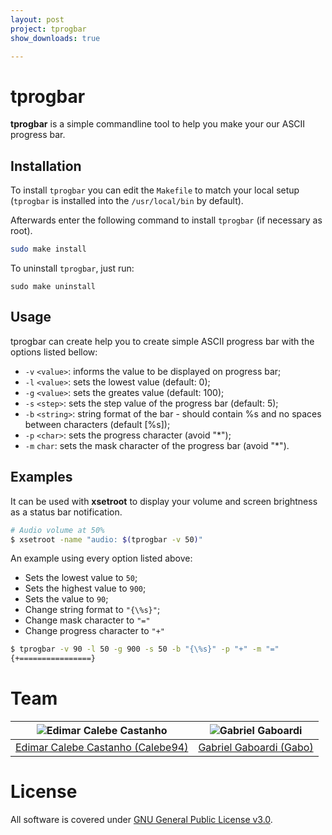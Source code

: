 ```yaml
---
layout: post
project: tprogbar
show_downloads: true

---
```

# tprogbar

**tprogbar** is a simple commandline tool to help you make your our ASCII progress bar.

## Installation

To install `tprogbar` you can edit the `Makefile` to match your local setup (`tprogbar` is installed into the `/usr/local/bin` by default).

Afterwards enter the following command to install `tprogbar` (if necessary as root).

```bash
sudo make install
```

To uninstall `tprogbar`, just run:

```
sudo make uninstall
```

## Usage

tprogbar can create help you to create simple ASCII progress bar with the options listed bellow:

* `-v` `<value>`: informs the value to be displayed on progress bar;
* `-l` `<value>`: sets the lowest value (default: 0);
* `-g` `<value>`: sets the greates value (default: 100);
* `-s` `<step>`: sets the step value of the progress bar (default: 5);
* `-b` `<string>`: string format of the bar - should contain %s and no spaces between characters (default [%s]);
* `-p` `<char>`: sets the progress character (avoid "\*");
* `-m` `char`: sets the mask character of the progress bar (avoid "\*").

## Examples

It can be used with **xsetroot** to display your volume and screen brightness as a status bar notification.

```bash
# Audio volume at 50%
$ xsetroot -name "audio: $(tprogbar -v 50)"
```

An example using every option listed above:

* Sets the lowest value to `50`;
* Sets the highest value to `900`;
* Sets the value to `90`;
* Change string format to `"{\%s}"`;
* Change mask character to `"="`
* Change progress character to `"+"`

```bash
$ tprogbar -v 90 -l 50 -g 900 -s 50 -b "{\%s}" -p "+" -m "="
{+================}
```

# Team

| <img src="https://github.com/Calebe94.png?size=200" alt="Edimar Calebe Castanho"> | <img src="https://github.com/gbgabo.png?size=200" alt="Gabriel Gaboardi"> | 
|:---------------------------------------------------------------------------------:|:-------------------------------------------------------------------------:|
| [Edimar Calebe Castanho (Calebe94)](https://github.com/Calebe94)                  | [Gabriel Gaboardi (Gabo)](https://github.com/gbgabo)                      |

# License

All software is covered under [GNU General Public License v3.0](https://www.gnu.org/licenses/gpl-3.0.en.html).
